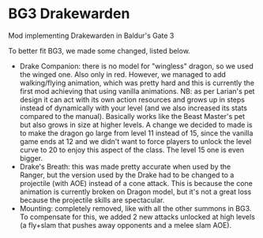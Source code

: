 # BG3 Drakewarden
Mod implementing Drakewarden in Baldur's Gate 3

To better fit BG3, we made some changed, listed below.

- Drake Companion: there is no model for "wingless" dragon, so we used the winged one. Also only in red. However, we managed to add walking/flying animation, which was pretty hard and this is currently the first mod achieving that using vanilla animations. NB: as per Larian's pet design it can act with its own action resources and grows up in steps instead of dynamically with your level (and we also increased its stats compared to the manual). Basically works like the Beast Master's pet but also grows in size at higher levels. A change we decided to made is to make the dragon go large from level 11 instead of 15, since the vanilla game ends at 12 and we didn't want to force players to unlock the level curve to 20 to enjoy this aspect of the class. The level 15 one is even bigger. 
- Drake's Breath: this was made pretty accurate when used by the Ranger, but the version used by the Drake had to be changed to a projectile (with AOE) instead of a cone attack. This is because the cone animation is currently broken on Dragon model, but it's not a great loss because the projectile skills are spectacular. 
- Mounting: completely removed, like with all the other summons in BG3. To compensate for this, we added 2 new attacks unlocked at high levels (a fly+slam that pushes away opponents and a melee slam AOE). 
